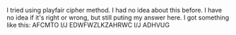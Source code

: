 I tried using playfair cipher method. I had no idea about this before. I have no idea if it's right or wrong, but still puting my answer here. I got something like this:
AFCMTO I/J EDWFWZLKZAHRWC I/J ADHVUG
